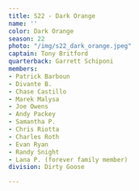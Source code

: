 ```yaml
---
title: S22 - Dark Orange
name: ''
color: Dark Orange
season: 22
photo: "/img/s22_dark_orange.jpeg"
captain: Tony Britford
quarterback: Garrett Schiponi
members:
- Patrick Barboun
- Divante B.
- Chase Castillo
- Marek Malysa
- Joe Owens
- Andy Packey
- Samantha P.
- Chris Riotta
- Charles Roth
- Evan Ryan
- Randy Snight
- Lana P. (forever family member)
division: Dirty Goose

---
```

